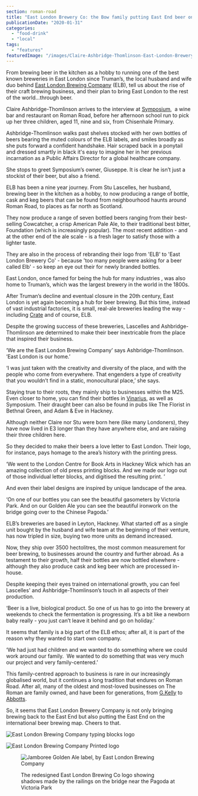 ```yaml
---
section: roman-road
title: "East London Brewery Co: the Bow family putting East End beer on the global map"
publicationDate: "2020-01-31"
categories: 
  - "food-drink"
  - "local"
tags: 
  - "features"
featuredImage: "/images/Claire-Ashbridge-Thomlinson-East-London-Brewery-6.jpg"
---
```


From brewing beer in the kitchen as a hobby to running one of the best known breweries in East London since Truman’s, the local husband and wife duo behind [East London Brewing Company](https://www.eastlondonbrewing.com) (ELB), tell us about the rise of their craft brewing business, and their plan to bring East London to the rest of the world...through beer. 

Claire Ashbridge-Thomlinson arrives to the interview at [Symposium](https://romanroadlondon.com/symposium-italian-restaurant-giuseppe-pollifrone-interview/),  a wine bar and restaurant on Roman Road, before her afternoon school run to pick up her three children, aged 11, nine and six, from Chisenhale Primary.  

Ashbridge-Thomlinson walks past shelves stocked with her own bottles of beers bearing the muted colours of the ELB labels, and smiles broadly as she puts forward a confident handshake. Hair scraped back in a ponytail and dressed smartly in black it's easy to imagine her in her previous incarnation as a Public Affairs Director for a global healthcare company.

She stops to greet Symposium’s owner, Giuseppe. It is clear he isn’t just a stockist of their beer, but also a friend.

ELB has been a nine year journey. From Stu Lascelles, her husband, brewing beer in the kitchen as a hobby, to now producing a range of bottle, cask and keg beers that can be found from neighbourhood haunts around Roman Road, to places as far north as Scotland. 

They now produce a range of seven bottled beers ranging from their best-selling Cowcatcher, a crisp American Pale Ale, to their traditional best bitter, Foundation (which is increasingly popular). The most recent addition - and at the other end of the ale scale - is a fresh lager to satisfy those with a lighter taste.

They are also in the process of rebranding their logo from 'ELB' to 'East London Brewery Co' - because 'too many people were asking for a beer called Elb' - so keep an eye out their for newly branded bottles.

East London, once famed for being the hub for many industries , was also home to Truman’s, which was the largest brewery in the world in the 1800s. 

After Truman’s decline and eventual closure in the 20th century, East London is yet again becoming a hub for beer brewing. But this time, instead of vast industrial factories, it is small, real-ale breweries leading the way - including [Crate](https://romanroadlondon.com/event/crate-brewerys-winter-escape-festival/) and of course, ELB. 

Despite the growing success of these breweries, Lascelles and Ashbridge-Thomlinson are determined to make their beer inextricable from the place that inspired their business. 

‘We are the East London Brewing Company’ says Ashbridge-Thomlinson. ‘East London is our home.’

‘I was just taken with the creativity and diversity of the place, and with the people who come from everywhere. That engenders a type of creativity that you wouldn’t find in a static, monocultural place,’ she says. 

Staying true to their roots, they mainly ship to businesses within the M25. Even closer to home, you can find their bottles in [Vinarius](https://romanroadlondon.com/vinarius-bringing-italian-french-now-english-wines-roman-road/), as well as Symposium. Their draught beer can also be found in pubs like The Florist in Bethnal Green, and Adam & Eve in Hackney. 

Although neither Claire nor Stu were born here (like many Londoners), they have now lived in E3 longer than they have anywhere else, and are raising their three children here. 

So they decided to make their beers a love letter to East London. Their logo, for instance, pays homage to the area’s history with the printing press. 

‘We went to the London Centre for Book Arts in Hackney Wick which has an amazing collection of old press printing blocks. And we made our logo out of those individual letter blocks, and digitised the resulting print. ’

And even their label designs are inspired by unique landscape of the area. 

‘On one of our bottles you can see the beautiful gasometers by Victoria Park. And on our Golden Ale you can see the beautiful ironwork on the bridge going over to the Chinese Pagoda.’

ELB’s breweries are based in Leyton, Hackney. What started off as a single unit bought by the husband and wife team at the beginning of their venture, has now tripled in size, buying two more units as demand increased. 

Now, they ship over 3500 hectolitres, the most common measurement for beer brewing, to businesses around the country and further abroad. As a testament to their growth, half their bottles are now bottled elsewhere - although they also produce cask and keg beer which are processed in-house. 

Despite keeping their eyes trained on international growth, you can feel Lascelles' and Ashbridge-Thomlinson’s touch in all aspects of their production. 

‘Beer is a live, biological product. So one of us has to go into the brewery at weekends to check the fermentation is progressing. It’s a bit like a newborn baby really - you just can’t leave it behind and go on holiday.’

It seems that family is a big part of the ELB ethos; after all, it is part of the reason why they wanted to start own company. 

‘We had just had children and we wanted to do something where we could work around our family.  We wanted to do something that was very much our project and very family-centered.’

This family-centred approach to business is rare in our increasingly globalised world, but it continues a long tradition that endures on Roman Road. After all, many of the oldest and most-loved businesses on The Roman are family owned, and have been for generations, from [G.Kelly](https://romanroadlondon.com/g-kelly-pie-mash-shop-working-class-food/) to [Abbotts](https://romanroadlondon.com/abbotts-flooring-family-interview/).

So, it seems that East London Brewery Company is not only bringing brewing back to the East End but also putting the East End on the international beer brewing map. Cheers to that.

![East London Brewing Company typing blocks logo](/images/East-London-Brewing-type-blocks-1024x683.jpg)

![East London Brewing Company Printed logo](/images/East-London-Brewery-printing-press-1024x683.jpg)

<figure>

![Jamboree Golden Ale label, by East London Brewing Company](/images/East-London-Brewery-Jamboree-label-1024x683.jpg)

<figcaption>

The redesigned East London Brewing Co logo showing shadows made by the railings on the bridge near the Pagoda at Victoria Park

</figcaption>

</figure>
